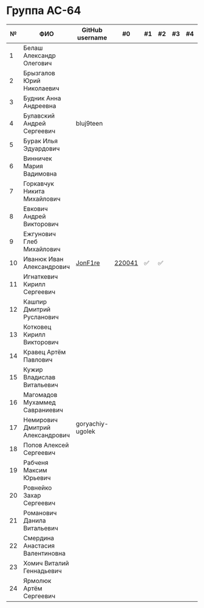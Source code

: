 # Группа АС-64

|№|ФИО|GitHub username|#0|#1|#2|#3|#4|#5|#5|#6|#7|
|---|---|---|---|---|---|---|---|---|---|---|---|
|1|Белаш Александр Олегович| | | | | | | | | |
|2|Брызгалов Юрий Николаевич| | | | | | | | | |
|3|Будник Анна Андреевна| | | | | | | | | |
|4|Булавский Андрей Сергеевич|bluj9teen| | | | | | | | |
|5|Бурак Илья Эдуардович| | | | | | | | | |
|6|Винничек Мария Вадимовна| | | | | | | | | |
|7|Горкавчук Никита Михайлович| | | | | | | | | |
|8|Евкович Андрей Викторович| | | | | | | | | |
|9|Ежгунович Глеб Михайлович| | | | | | | | | |
|10|Иванюк Иван Александрович|[JonF1re](https://github.com/JonF1re) |[220041](./trunk/AS_220041/) |:white_check_mark: |:white_check_mark: | | | | | | |
|11|Игнаткевич Кирилл Сергеевич| | | | | | | | | |
|12|Кашпир Дмитрий Русланович| | | | | | | | | |
|13|Котковец Кирилл Викторович| | | | | | | | | |
|14|Кравец Артём Павлович| | | | | | | | | |
|15|Кужир Владислав Витальевич| | | | | | | | | |
|16|Магомадов Мухаммед Савраниевич| | | | | | | | | |
|17|Немирович Дмитрий Александрович|goryachiy-ugolek| | | | | | | | |
|18|Попов Алексей Сергеевич| | | | | | | | | |
|19|Рабченя Максим Юрьевич| | | | | | | | | |
|20|Ровнейко Захар Сергеевич| | | | | | | | | |
|21|Романович Данила Витальевич| | | | | | | | | |
|22|Смердина Анастасия Валентиновна| | | | | | | | | |
|23|Хомич Виталий Геннадьевич| | | | | | | | | |
|24|Ярмолюк Артём Сергеевич| | | | | | | | | |
